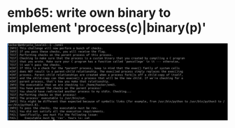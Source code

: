 # emb65: write own binary to implement 'process(c)|binary(p)'

![Again run with a previous example. So I learn that I need to execute 'rev'](<../.gitbook/assets/image (2).png>)

